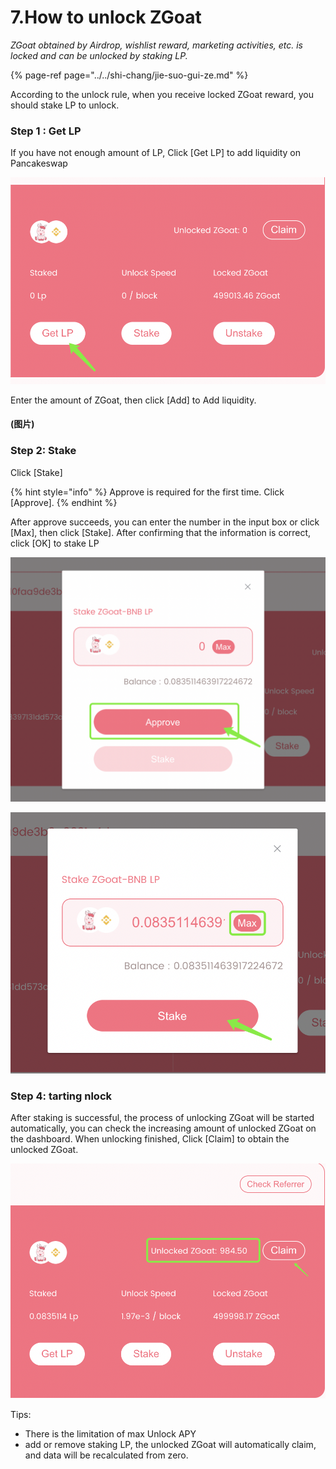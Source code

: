 # 7.How to unlock ZGoat

_ZGoat obtained by Airdrop, wishlist reward, marketing activities, etc. is locked and can be unlocked by staking LP._

{% page-ref page="../../shi-chang/jie-suo-gui-ze.md" %}

According to the unlock rule,  when you receive locked ZGoat reward, you should stake LP to unlock.

### Step 1 : Get LP

If you have not enough amount of LP, Click \[Get LP\] to add liquidity on Pancakeswap

![](../../.gitbook/assets/ru-he-jie-suo-zgoat1.png)

Enter the amount of ZGoat, then click \[Add\] to Add liquidity.

#### \(图片\)

### Step 2: Stake

Click \[Stake\]

{% hint style="info" %}
Approve is required for the first time. Click \[Approve\]. 
{% endhint %}

After approve succeeds, you can enter the number in the input box or click \[Max\], then click \[Stake\]. After confirming that the information is correct, click \[OK\] to stake LP

![](../../.gitbook/assets/ru-he-jie-suo-zgoat2.png)

![](../../.gitbook/assets/ru-he-jie-suo-zgoat3.png)

### Step 4: tarting nlock

After staking is successful, the process of unlocking ZGoat will be started automatically, you can check the increasing amount of unlocked ZGoat on the dashboard. When unlocking finished, Click \[Claim\] to obtain the unlocked ZGoat.

![](../../.gitbook/assets/ru-he-jie-suo-zgoat5.png)



Tips:

* There is the limitation of max Unlock APY
* add or remove staking LP, the unlocked ZGoat will automatically claim, and data will be recalculated from zero.



